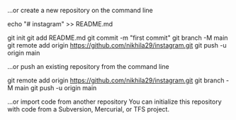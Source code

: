 …or create a new repository on the command line



echo "# instagram" >> README.md


git init
git add README.md
git commit -m "first commit"
git branch -M main
git remote add origin https://github.com/nikhila29/instagram.git
git push -u origin main



…or push an existing repository from the command line


git remote add origin https://github.com/nikhila29/instagram.git
git branch -M main
git push -u origin main



…or import code from another repository
You can initialize this repository with code from a Subversion, Mercurial, or TFS project.

